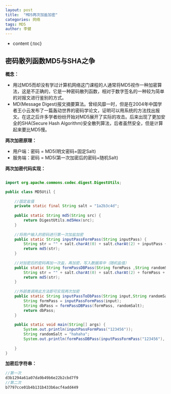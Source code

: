 ```yaml
---
layout: post
title:  "MD5两次加盐加密"
categories: 网络
tags: MD5
author: 李健
---
```

* content
{:toc}
## 密码散列函数MD5与SHA之争



**概念：**


> 
- 用过MD5而却没有学过计算机网络这门课程的人通常将MD5视作一种加密算法，这是不正确的，它是一种密码散列函数，相对于数字签名的一种较为简单的对报文进行鉴别的方式。
- MD(Message Digest)报文摘要算法。曾经风靡一时，但是在2004年中国学者王小云发布了一篇轰动世界的密码学论文，证明可以用系统的方法找出报文。在这之后许多学者纷纷开始对MD5展开了实际的攻击。后来出现了更加安全的SHA(Secure Hash Algorithm)安全散列算法，后者虽然安全，但是计算起来要比MD5慢。

**两次加密原理：**


> 
- 用户端：密码 = MD5(明文密码+固定Salt)
- 服务端：密码 = MD5(第一次加密后的密码+随机Salt)


**两次加密代码实现：**
``` java

import org.apache.commons.codec.digest.DigestUtils;

public class MD5Util {
    
    //固定盐值
    private static final String salt = "1a2b3c4d";
    
    public static String md5(String src) {
        return DigestUtils.md5Hex(src);
    }
    
    //将用户输入的密码进行第一次加盐加密
    public static String inputPassFormPass(String inputPass) {
        String str = "" + salt.charAt(0) + salt.charAt(2) + inputPass + salt.charAt(5) + salt.charAt(4);
        return md5(str);
    }
    
    //对加密后的密码再加一次盐，再加密，写入数据库中（随机盐值）
    public static String formPassDBPass(String formPass ,String randomSalt) {
        String str = "" + salt.charAt(0) + salt.charAt(2) + formPass + salt.charAt(5) + salt.charAt(4);
        return md5(str);
    }
    
    //外部类调用此方法即可实现两次加密
    public static String inputPassToDbPass(String input,String randomSalt) {
        String formPass = inputPassFormPass(input);
        String dbPass = formPassDBPass(formPass, randomSalt);
        return dbPass;
    }
    
    public static void main(String[] args) {
        System.out.println(inputPassFormPass("123456"));
        String randomSalt = "hahaha";
        System.out.println(formPassDBPass(inputPassFormPass("123456"), randomSalt));
        
    }
}

```
**加密后字符串：**
``` java
//第一次
d3b1294a61a07da9b49b6e22b2cbd7f9
//第二次
b7797cce01b4b131b433b6acf4add449
``` 
